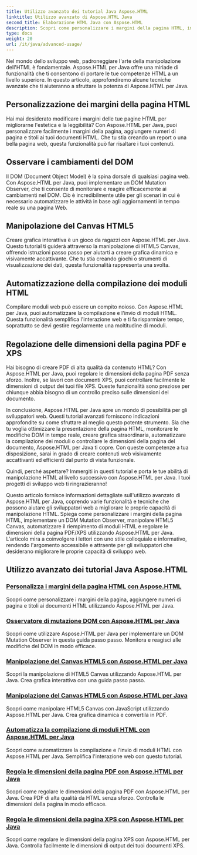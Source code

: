 ```yaml
---
title: Utilizzo avanzato dei tutorial Java Aspose.HTML
linktitle: Utilizzo avanzato di Aspose.HTML Java
second_title: Elaborazione HTML Java con Aspose.HTML
description: Scopri come personalizzare i margini della pagina HTML, implementare un DOM Mutation Observer, manipolare HTML5 Canvas, automatizzare il riempimento di moduli HTML e altro ancora utilizzando Aspose.HTML Java.
type: docs
weight: 20
url: /it/java/advanced-usage/
---
```


Nel mondo dello sviluppo web, padroneggiare l'arte della manipolazione dell'HTML è fondamentale. Aspose.HTML per Java offre una miriade di funzionalità che ti consentono di portare le tue competenze HTML a un livello superiore. In questo articolo, approfondiremo alcune tecniche avanzate che ti aiuteranno a sfruttare la potenza di Aspose.HTML per Java.

## Personalizzazione dei margini della pagina HTML

Hai mai desiderato modificare i margini delle tue pagine HTML per migliorarne l'estetica e la leggibilità? Con Aspose.HTML per Java, puoi personalizzare facilmente i margini della pagina, aggiungere numeri di pagina e titoli ai tuoi documenti HTML. Che tu stia creando un report o una bella pagina web, questa funzionalità può far risaltare i tuoi contenuti.

## Osservare i cambiamenti del DOM

Il DOM (Document Object Model) è la spina dorsale di qualsiasi pagina web. Con Aspose.HTML per Java, puoi implementare un DOM Mutation Observer, che ti consente di monitorare e reagire efficacemente ai cambiamenti nel DOM. Ciò è incredibilmente utile per gli scenari in cui è necessario automatizzare le attività in base agli aggiornamenti in tempo reale su una pagina Web.

## Manipolazione del Canvas HTML5

Creare grafica interattiva è un gioco da ragazzi con Aspose.HTML per Java. Questo tutorial ti guiderà attraverso la manipolazione di HTML5 Canvas, offrendo istruzioni passo passo per aiutarti a creare grafica dinamica e visivamente accattivante. Che tu stia creando giochi o strumenti di visualizzazione dei dati, questa funzionalità rappresenta una svolta.

## Automatizzazione della compilazione dei moduli HTML

Compilare moduli web può essere un compito noioso. Con Aspose.HTML per Java, puoi automatizzare la compilazione e l'invio di moduli HTML. Questa funzionalità semplifica l'interazione web e ti fa risparmiare tempo, soprattutto se devi gestire regolarmente una moltitudine di moduli.

## Regolazione delle dimensioni della pagina PDF e XPS

Hai bisogno di creare PDF di alta qualità da contenuto HTML? Con Aspose.HTML per Java, puoi regolare le dimensioni della pagina PDF senza sforzo. Inoltre, se lavori con documenti XPS, puoi controllare facilmente le dimensioni di output dei tuoi file XPS. Queste funzionalità sono preziose per chiunque abbia bisogno di un controllo preciso sulle dimensioni del documento.

In conclusione, Aspose.HTML per Java apre un mondo di possibilità per gli sviluppatori web. Questi tutorial avanzati forniscono indicazioni approfondite su come sfruttare al meglio questo potente strumento. Sia che tu voglia ottimizzare la presentazione della pagina HTML, monitorare le modifiche DOM in tempo reale, creare grafica straordinaria, automatizzare la compilazione dei moduli o controllare le dimensioni della pagina del documento, Aspose.HTML per Java ti copre. Con queste competenze a tua disposizione, sarai in grado di creare contenuti web visivamente accattivanti ed efficienti dal punto di vista funzionale.

Quindi, perché aspettare? Immergiti in questi tutorial e porta le tue abilità di manipolazione HTML al livello successivo con Aspose.HTML per Java. I tuoi progetti di sviluppo web ti ringrazieranno!

Questo articolo fornisce informazioni dettagliate sull'utilizzo avanzato di Aspose.HTML per Java, coprendo varie funzionalità e tecniche che possono aiutare gli sviluppatori web a migliorare le proprie capacità di manipolazione HTML. Spiega come personalizzare i margini della pagina HTML, implementare un DOM Mutation Observer, manipolare HTML5 Canvas, automatizzare il riempimento di moduli HTML e regolare le dimensioni della pagina PDF/XPS utilizzando Aspose.HTML per Java. L'articolo mira a coinvolgere i lettori con uno stile colloquiale e informativo, rendendo l'argomento accessibile e attraente per gli sviluppatori che desiderano migliorare le proprie capacità di sviluppo web.

## Utilizzo avanzato dei tutorial Java Aspose.HTML
### [Personalizza i margini della pagina HTML con Aspose.HTML](./css-extensions-adding-title-page-number/)
Scopri come personalizzare i margini della pagina, aggiungere numeri di pagina e titoli ai documenti HTML utilizzando Aspose.HTML per Java.
### [Osservatore di mutazione DOM con Aspose.HTML per Java](./dom-mutation-observer-observing-node-additions/)
Scopri come utilizzare Aspose.HTML per Java per implementare un DOM Mutation Observer in questa guida passo passo. Monitora e reagisci alle modifiche del DOM in modo efficace.
### [Manipolazione del Canvas HTML5 con Aspose.HTML per Java](./html5-canvas-manipulation-using-code/)
Scopri la manipolazione di HTML5 Canvas utilizzando Aspose.HTML per Java. Crea grafica interattiva con una guida passo passo.
### [Manipolazione del Canvas HTML5 con Aspose.HTML per Java](./html5-canvas-manipulation-using-javascript/)
Scopri come manipolare HTML5 Canvas con JavaScript utilizzando Aspose.HTML per Java. Crea grafica dinamica e convertila in PDF.
### [Automatizza la compilazione di moduli HTML con Aspose.HTML per Java](./html-form-editor-filling-submitting-forms/)
Scopri come automatizzare la compilazione e l'invio di moduli HTML con Aspose.HTML per Java. Semplifica l'interazione web con questo tutorial.
### [Regola le dimensioni della pagina PDF con Aspose.HTML per Java](./adjust-pdf-page-size/)
Scopri come regolare le dimensioni della pagina PDF con Aspose.HTML per Java. Crea PDF di alta qualità da HTML senza sforzo. Controlla le dimensioni della pagina in modo efficace.
### [Regola le dimensioni della pagina XPS con Aspose.HTML per Java](./adjust-xps-page-size/)
Scopri come regolare le dimensioni della pagina XPS con Aspose.HTML per Java. Controlla facilmente le dimensioni di output dei tuoi documenti XPS.